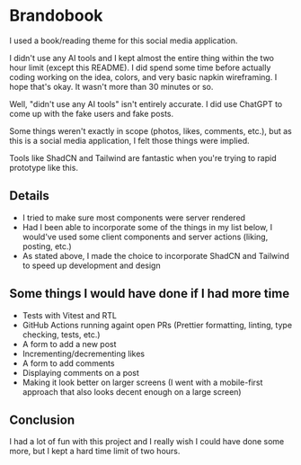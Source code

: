# Brandobook

I used a book/reading theme for this social media application.

I didn't use any AI tools and I kept almost the entire thing within the two hour limit (except this README). I did spend some time before actually coding working on the idea, colors, and very basic napkin wireframing. I hope that's okay. It wasn't more than 30 minutes or so.

Well, "didn't use any AI tools" isn't entirely accurate. I did use ChatGPT to come up with the fake users and fake posts. 

Some things weren't exactly in scope (photos, likes, comments, etc.), but as this is a social media application, I felt those things were implied.

Tools like ShadCN and Tailwind are fantastic when you're trying to rapid prototype like this.

## Details

* I tried to make sure most components were server rendered
* Had I been able to incorporate some of the things in my list below, I would've used some client components and server actions (liking, posting, etc.)
* As stated above, I made the choice to incorporate ShadCN and Tailwind to speed up development and design

## Some things I would have done if I had more time

* Tests with Vitest and RTL
* GitHub Actions running againt open PRs (Prettier formatting, linting, type checking, tests, etc.)
* A form to add a new post
* Incrementing/decrementing likes
* A form to add comments
* Displaying comments on a post
* Making it look better on larger screens (I went with a mobile-first approach that also looks decent enough on a large screen)

## Conclusion

I had a lot of fun with this project and I really wish I could have done some more, but I kept a hard time limit of two hours.